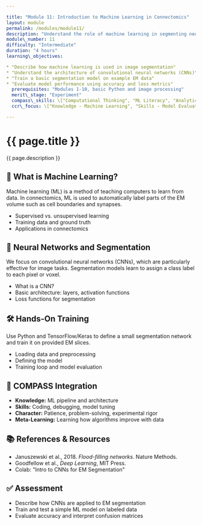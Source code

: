 ```yaml
---

title: "Module 11: Introduction to Machine Learning in Connectomics"
layout: module
permalink: /modules/module11/
description: "Understand the role of machine learning in segmenting neurons, predicting synapses, and modeling brain structure."
module\_number: 11
difficulty: "Intermediate"
duration: "4 hours"
learning\_objectives:

* "Describe how machine learning is used in image segmentation"
* "Understand the architecture of convolutional neural networks (CNNs)"
* "Train a basic segmentation model on example EM data"
* "Evaluate model performance using accuracy and loss metrics"
  prerequisites: "Modules 1-10, basic Python and image processing"
  merit\_stage: "Experiment"
  compass\_skills: \["Computational Thinking", "ML Literacy", "Analytical Reasoning"]
  ccr\_focus: \["Knowledge - Machine Learning", "Skills - Model Evaluation"]

---
```


<div class="main-content">
  <div class="hero">
    <div class="hero-content">
      <h1>{{ page.title }}</h1>
      <p class="hero-subtitle">{{ page.description }}</p>
    </div>
  </div>

  <section class="section">
    <h2>🤖 What is Machine Learning?</h2>
    <p>Machine learning (ML) is a method of teaching computers to learn from data. In connectomics, ML is used to automatically label parts of the EM volume such as cell boundaries and synapses.</p>
    <ul>
      <li>Supervised vs. unsupervised learning</li>
      <li>Training data and ground truth</li>
      <li>Applications in connectomics</li>
    </ul>
  </section>

  <section class="section">
    <h2>🧠 Neural Networks and Segmentation</h2>
    <p>We focus on convolutional neural networks (CNNs), which are particularly effective for image tasks. Segmentation models learn to assign a class label to each pixel or voxel.</p>
    <ul>
      <li>What is a CNN?</li>
      <li>Basic architecture: layers, activation functions</li>
      <li>Loss functions for segmentation</li>
    </ul>
  </section>

  <section class="section">
    <h2>🛠️ Hands-On Training</h2>
    <p>Use Python and TensorFlow/Keras to define a small segmentation network and train it on provided EM slices.</p>
    <ul>
      <li>Loading data and preprocessing</li>
      <li>Defining the model</li>
      <li>Training loop and model evaluation</li>
    </ul>
  </section>

  <section class="section">
    <h2>🎯 COMPASS Integration</h2>
    <ul>
      <li><strong>Knowledge:</strong> ML pipeline and architecture</li>
      <li><strong>Skills:</strong> Coding, debugging, model tuning</li>
      <li><strong>Character:</strong> Patience, problem-solving, experimental rigor</li>
      <li><strong>Meta-Learning:</strong> Learning how algorithms improve with data</li>
    </ul>
  </section>

  <section class="section">
    <h2>📚 References & Resources</h2>
    <ul>
      <li>Januszewski et al., 2018. <em>Flood-filling networks</em>. Nature Methods.</li>
      <li>Goodfellow et al., <em>Deep Learning</em>, MIT Press.</li>
      <li>Colab: "Intro to CNNs for EM Segmentation"</li>
    </ul>
  </section>

  <section class="section">
    <h2>✅ Assessment</h2>
    <ul>
      <li>Describe how CNNs are applied to EM segmentation</li>
      <li>Train and test a simple ML model on labeled data</li>
      <li>Evaluate accuracy and interpret confusion matrices</li>
    </ul>
  </section>
</div>

